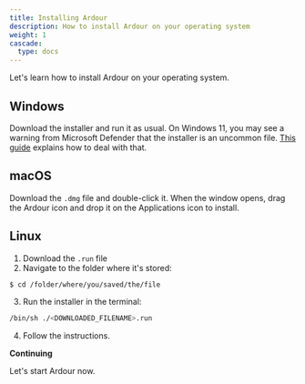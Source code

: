 ```yaml
---
title: Installing Ardour
description: How to install Ardour on your operating system
weight: 1
cascade:
  type: docs
---
```


Let's learn how to install Ardour on your operating system.

## Windows

Download the installer and run it as usual. On Windows 11, you may see a warning from Microsoft Defender that the installer is an uncommon file. [This guide](https://ardour.org/windows_defender.html) explains how to deal with that.

## macOS

Download the `.dmg` file and double-click it. When the window opens, drag the Ardour icon and drop it on the Applications icon to install.

## Linux

1. Download the `.run` file
2. Navigate to the folder where it's stored:

```bash
$ cd /folder/where/you/saved/the/file
```

3. Run the installer in the terminal:

```bash
/bin/sh ./<DOWNLOADED_FILENAME>.run
```

4. Follow the instructions.

**Continuing**

Let's start Ardour now.